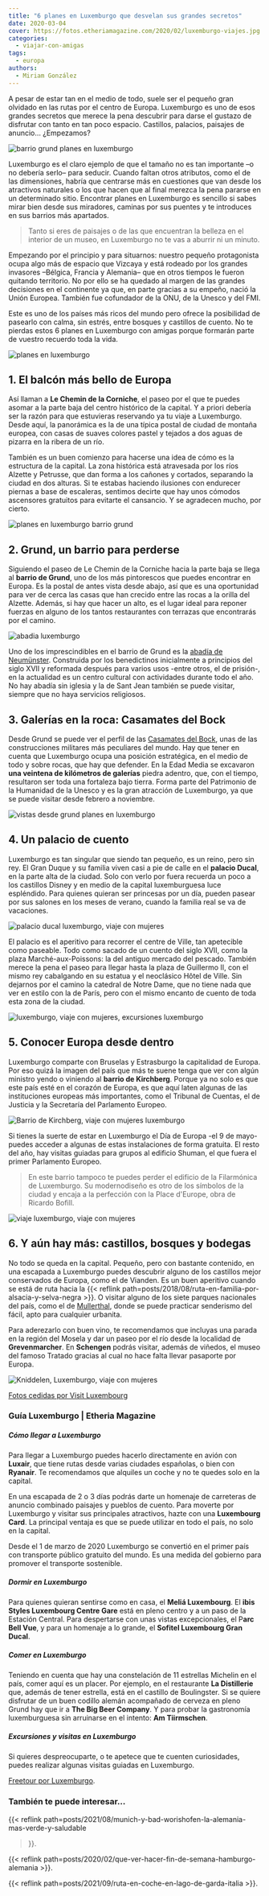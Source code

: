 ```yaml
---
title: "6 planes en Luxemburgo que desvelan sus grandes secretos"
date: 2020-03-04
cover: https://fotos.etheriamagazine.com/2020/02/luxemburgo-viajes.jpg
categories: 
  - viajar-con-amigas
tags: 
  - europa
authors: 
  - Miriam González
---
```


A pesar de estar tan en el medio de todo, suele ser el pequeño gran olvidado en las rutas por el centro de Europa. Luxemburgo es uno de esos grandes secretos que merece la pena descubrir para darse el gustazo de disfrutar con tanto en tan poco espacio. Castillos, palacios, paisajes de anuncio… ¿Empezamos?

![barrio grund planes en luxemburgo](https://fotos.etheriamagazine.com/2020/02/luxemburgo-viajes.jpg "Pintorescas viviendas de Grund. © Paul Hilbert / LFT")

Luxemburgo es el claro ejemplo de que el tamaño no es tan importante –o no debería 
serlo– para seducir. Cuando faltan otros atributos, como el de las dimensiones, habría 
que centrarse más en cuestiones que van desde los atractivos naturales o los que hacen 
que al final merezca la pena pararse en un determinado sitio. Encontrar planes en 
Luxemburgo es sencillo si sabes mirar bien desde sus miradores, caminas por sus puentes 
y te introduces en sus barrios más apartados. 

> Tanto si eres de paisajes o de las que encuentran la belleza en el interior de un museo, 
> en Luxemburgo no te vas a aburrir ni un minuto. 

Empezando por el principio y para situarnos: nuestro pequeño protagonista ocupa algo más 
de espacio que Vizcaya y está rodeado por los grandes invasores –Bélgica, Francia y 
Alemania– que en otros tiempos le fueron quitando territorio. No por ello se ha quedado 
al margen de las grandes decisiones en el continente ya que, en parte gracias a su 
empeño, nació la Unión Europea. También fue cofundador de la ONU, de la Unesco y del 
FMI. 

Este es uno de los países más ricos del mundo pero ofrece la posibilidad de pasearlo con 
calma, sin estrés, entre bosques y castillos de cuento. No te pierdas estos 6 planes en 
Luxemburgo con amigas porque formarán parte de vuestro recuerdo toda la vida. 

![planes en luxemburgo](https://fotos.etheriamagazine.com/2020/02/viaje-luxemburgo-etheria.jpg "Romántica imagen de Luxemburgo. © Exclusief.be / LFT")

## 1\. El balcón más bello de Europa

Así llaman a **Le Chemin de la Corniche**, el paseo por el que te puedes asomar a la 
parte baja del centro histórico de la capital. Y a priori debería ser la razón para que 
estuvieras reservando ya tu viaje a Luxemburgo. Desde aquí, la panorámica es la de una 
típica postal de ciudad de montaña europea, con casas de suaves colores pastel y tejados 
a dos aguas de pizarra en la ribera de un río. 

También es un buen comienzo para hacerse una idea de cómo es la estructura de la 
capital. La zona histórica está atravesada por los ríos Alzette y Petrusse, que dan 
forma a los cañones y cortados, separando la ciudad en dos alturas. Si te estabas 
haciendo ilusiones con endurecer piernas a base de escaleras, sentimos decirte que hay 
unos cómodos ascensores gratuitos para evitarte el cansancio. Y se agradecen mucho, por 
cierto. 

![planes en luxemburgo barrio grund](https://fotos.etheriamagazine.com/2020/02/luxemburgo-viaje-mujeres.jpg "El barrio de Grund al atardecer es aún más misterioso. © Alfonso Salgueiro / LFT")

## 2\. Grund, un barrio para perderse

Siguiendo el paseo de Le Chemin de la Corniche hacia la parte baja se llega al **barrio 
de Grund**, uno de los más pintorescos que puedes encontrar en Europa. Es la postal de 
antes vista desde abajo, así que es una oportunidad para ver de cerca las casas que han 
crecido entre las rocas a la orilla del Alzette. Además, si hay que hacer un alto, es el 
lugar ideal para reponer fuerzas en alguno de los tantos restaurantes con terrazas que 
encontrarás por el camino. 

![abadia luxemburgo](https://fotos.etheriamagazine.com/2020/02/abadia-luxemburgo.jpg "Abadía de Neumünster. © Exclusief.be / LFT")

Uno de los imprescindibles en el barrio de Grund es la [abadía de 
Neumünster](https://www.neimenster.lu/en/Culture/neimenster?gclid=CjwKCAiAhJTyBRAvEiwAln2qBxd1KK9aFkXOFjGwcQq4zkG47OiYKfS7Cp8YifVqXw-FzI_JJX_6vhoCUBEQAvD_BwE). 
Construida por los benedictinos inicialmente a principios del siglo XVII y reformada 
después para varios usos -entre otros, el de prisión-, en la actualidad es un centro 
cultural con actividades durante todo el año. No hay abadía sin iglesia y la de Sant 
Jean también se puede visitar, siempre que no haya servicios religiosos. 

## 3\. Galerías en la roca: Casamates del Bock

Desde Grund se puede ver el perfil de las [Casamates del 
Bock](https://www.luxembourg-city.com/en/place/fortifications/bock-casemates), unas de 
las construcciones militares más peculiares del mundo. Hay que tener en cuenta que 
Luxemburgo ocupa una posición estratégica, en el medio de todo y sobre rocas, que hay 
que defender. En la Edad Media se excavaron **una veintena de kilómetros de galerías** 
piedra adentro, que, con el tiempo, resultaron ser toda una fortaleza bajo tierra. Forma 
parte del Patrimonio de la Humanidad de la Unesco y es la gran atracción de Luxemburgo, 
ya que se puede visitar desde febrero a noviembre. 

![vistas desde grund planes en luxemburgo](https://fotos.etheriamagazine.com/2020/02/luxemburgo.jpg "Desde Grund se pueden ver las construcciones de Casemates. © Paul Hilbert / LFT")

## 4\. Un palacio de cuento

Luxemburgo es tan singular que siendo tan pequeño, es un reino, pero sin rey. El Gran 
Duque y su familia viven casi a pie de calle en el **palacio Ducal**, en la parte alta 
de la ciudad. Solo con verlo por fuera recuerda un poco a los castillos Disney y en 
medio de la capital luxemburguesa luce espléndido. Para quienes quieran ser princesas 
por un día, pueden pasear por sus salones en los meses de verano, cuando la familia real 
se va de vacaciones. 

![palacio ducal luxemburgo, viaje con mujeres](https://fotos.etheriamagazine.com/2020/02/palacio-ducal-luxemburgo.jpg "Palacio ducal de Luxemburgo, en la Ciudad Vieja. © Exclusief.be / LFT")

El palacio es el aperitivo para recorrer el centre de Ville, tan apetecible como 
paseable. Todo como sacado de un cuento del siglo XVII, como la plaza 
Marché-aux-Poissons: la del antiguo mercado del pescado. También merece la pena el paseo 
para llegar hasta la plaza de Guillermo II, con el mismo rey cabalgando en su estatua y 
el neoclásico Hôtel de Ville. Sin dejarnos por el camino la catedral de Notre Dame, que 
no tiene nada que ver en estilo con la de París, pero con el mismo encanto de cuento de 
toda esta zona de la ciudad. 

![luxemburgo, viaje con mujeres, excursiones luxemburgo](https://fotos.etheriamagazine.com/2020/02/luxemburo-viajes-etheria.jpg "Luxemburgo,una ciudad más verde de lo que se cree. © Frédéric Collin / LFT")

## 5\. Conocer Europa desde dentro

Luxemburgo comparte con Bruselas y Estrasburgo la capitalidad de Europa. Por eso quizá 
la imagen del país que más te suene tenga que ver con algún ministro yendo o viniendo al 
**barrio de Kirchberg**. Porque ya no solo es que este país esté en el corazón de 
Europa, es que aquí laten algunas de las instituciones europeas más importantes, como el 
Tribunal de Cuentas, el de Justicia y la Secretaría del Parlamento Europeo. 

![Barrio de Kirchberg, viaje con mujeres luxemburgo](https://fotos.etheriamagazine.com/2020/02/luxemburgo-kirchberg.jpg "Barrio de Kirchberg. © Pulsa Pictures / LFT")

Si tienes la suerte de estar en Luxemburgo el Día de Europa -el 9 de mayo- puedes 
acceder a algunas de estas instalaciones de forma gratuita. El resto del año, hay 
visitas guiadas para grupos al edificio Shuman, el que fuera el primer Parlamento 
Europeo. 

> En este barrio tampoco te puedes perder el edificio de la Filarmónica de Luxemburgo. Su 
> modernodiseño es otro de los símbolos de la ciudad y encaja a la perfección con la Place 
> d'Europe, obra de Ricardo Bofill. 

![viaje luxemburgo, viaje con mujeres](https://fotos.etheriamagazine.com/2020/02/filarmonica-luxemburgo.jpg "Filarmónica de Luxemburgo. © Ministère l'Économie / LFT")

## 6\. Y aún hay más: castillos, bosques y bodegas

No todo se queda en la capital. Pequeño, pero con bastante contenido, en una escapada a 
Luxemburgo puedes descubrir alguno de los castillos mejor conservados de Europa, como el 
de Vianden. Es un buen aperitivo cuando se está de ruta hacia la {{< reflink 
path=posts/2018/08/ruta-en-familia-por-alsacia-y-selva-negra >}}. O visitar alguno de 
los siete parques nacionales del país, como el de 
[Mullerthal](https://www.visitluxembourg.com/en/what-to-do/nature-tours/hiking-luxembourg/mullerthal-trail), 
donde se puede practicar senderismo del fácil, apto para cualquier urbanita. 

Para aderezarlo con buen vino, te recomendamos que incluyas una parada en la región del 
Mosela y dar un paseo por el río desde la localidad de **Grevenmarcher**. En 
**Schengen** podrás visitar, además de viñedos, el museo del famoso Tratado gracias al 
cual no hace falta llevar pasaporte por Europa. 

![Kniddelen, Luxemburgo, viaje con mujeres](https://fotos.etheriamagazine.com/2020/02/gastronomia-luxemburgo.jpg "Los Kniddelen, un plato tradicional de Luxemburgo. © Passion meets Creativity")

[Fotos cedidas por Visit Luxembourg](https://www.visitluxembourg.com/en) 

### Guía Luxemburgo | Etheria Magazine

##### Cómo llegar a Luxemburgo

Para llegar a Luxemburgo puedes hacerlo directamente en avión con **Luxair**, que tiene 
rutas desde varias ciudades españolas, o bien con **Ryanair**. Te recomendamos que 
alquiles un coche y no te quedes solo en la capital. 

En una escapada de 2 o 3 días podrás darte un homenaje de carreteras de anuncio 
combinado paisajes y pueblos de cuento. Para moverte por Luxemburgo y visitar sus 
principales atractivos, hazte con una **Luxembourg Card**. La principal ventaja es que 
se puede utilizar en todo el país, no solo en la capital. 

Desde el 1 de marzo de 2020 Luxemburgo se convertió en el primer país con transporte 
público gratuito del mundo. Es una medida del gobierno para promover el transporte 
sostenible. 

##### Dormir en Luxemburgo

Para quienes quieran sentirse como en casa, el **Meliá Luxembourg**. El **ibis Styles 
Luxembourg Centre Gare** está en pleno centro y a un paso de la Estación Central. Para 
despertarse con unas vistas excepcionales, el P**arc Bell Vue**, y para un homenaje a lo 
grande, el **Sofitel Luxembourg Gran Ducal**. 

##### Comer en Luxemburgo

Teniendo en cuenta que hay una constelación de 11 estrellas Michelin en el país, comer 
aquí es un placer. Por ejemplo, en el restaurante **La Distillerie** que, además de 
tener estrella, está en el castillo de Boulingster. Si se quiere disfrutar de un buen 
codillo alemán acompañado de cerveza en pleno Grund hay que ir a **The Big Beer 
Company**. Y para probar la gastronomía luxemburguesa sin arruinarse en el intento: **Am 
Tiirmschen**. 

##### Excursiones y visitas en Luxemburgo

Si quieres despreocuparte, o te apetece que te cuenten curiosidades, puedes realizar 
algunas visitas guiadas en Luxemburgo. 

[Freetour por 
Luxemburgo](https://www.civitatis.com/es/luxemburgo/free-tour-luxemburgo/). 

### También te puede interesar...

{{< reflink path=posts/2021/08/munich-y-bad-worishofen-la-alemania-mas-verde-y-saludable 
>}}. 

{{< reflink path=posts/2020/02/que-ver-hacer-fin-de-semana-hamburgo-alemania >}}. 

{{< reflink path=posts/2021/09/ruta-en-coche-en-lago-de-garda-italia >}}.
